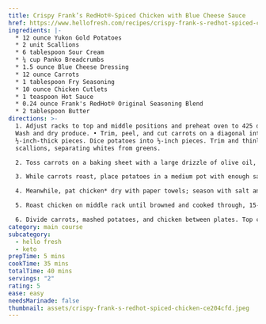 ```yaml
---
title: Crispy Frank’s RedHot®-Spiced Chicken with Blue Cheese Sauce
href: https://www.hellofresh.com/recipes/crispy-frank-s-redhot-spiced-chicken-621e7ee970b6b932e5580751
ingredients: |-
  * 12 ounce Yukon Gold Potatoes
  * 2 unit Scallions
  * 6 tablespoon Sour Cream
  * ¼ cup Panko Breadcrumbs
  * 1.5 ounce Blue Cheese Dressing
  * 12 ounce Carrots
  * 1 tablespoon Fry Seasoning
  * 10 ounce Chicken Cutlets
  * 1 teaspoon Hot Sauce
  * 0.24 ounce Frank's RedHot® Original Seasoning Blend
  * 2 tablespoon Butter
directions: >-
  1. Adjust racks to top and middle positions and preheat oven to 425 degrees.
  Wash and dry produce. • Trim, peel, and cut carrots on a diagonal into
  ½-inch-thick pieces. Dice potatoes into ½-inch pieces. Trim and thinly slice
  scallions, separating whites from greens.

  2. Toss carrots on a baking sheet with a large drizzle of olive oil, half the Fry Seasoning (all for 4 servings), salt, and pepper. • Roast on top rack until golden brown and tender, 20-25 minutes.

  3. While carrots roast, place potatoes in a medium pot with enough salted water to cover by 2 inches. Bring to a boil and cook until tender, 15-20 minutes. • Reserve ½ cup potato cooking liquid; drain and return potatoes to pot. Mash with one packet sour cream (two packets for 4 servings) and 1 TBSP butter (2 TBSP for 4) until smooth, adding splashes of reserved potato cooking liquid as needed. (You’ll use more sour cream in the next step.) • Stir in half the scallion greens. Season with salt and pepper. Keep covered off heat until ready to serve.

  4. Meanwhile, pat chicken* dry with paper towels; season with salt and pepper. • Place 1 TBSP butter (2 TBSP for 4 servings) in a shallow microwave-safe dish. Microwave until melted, 30 seconds. Stir in panko, Frank’s RedHot® Original Seasoning Blend, and a pinch of salt and pepper. • Brush one packet sour cream (two packets for 4) onto tops of chicken in a thin layer. (You’ll use the remaining sour cream in the next step.) Working one piece at a time, dip brushed sides of chicken into panko mixture, pressing to adhere (no need to coat the undersides). • Place chicken, coated sides up, on a second, lightly oiled baking sheet.

  5. Roast chicken on middle rack until browned and cooked through, 15-18 minutes. Transfer to a plate to rest. • While chicken cooks, in a small bowl, combine blue cheese dressing, scallion whites, and remaining sour cream.

  6. Divide carrots, mashed potatoes, and chicken between plates. Top chicken with blue cheese sauce, remaining scallion greens, and hot sauce if desired. Serve with any remaining blue cheese sauce on the side.
category: main course
subcategory:
  - hello fresh
  - keto
prepTime: 5 mins
cookTime: 35 mins
totalTime: 40 mins
servings: "2"
rating: 5
ease: easy
needsMarinade: false
thumbnail: assets/crispy-frank-s-redhot-spiced-chicken-ce204cfd.jpeg
---
```

